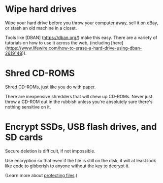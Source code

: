 [Title]: # (Secure deletion when discarding hardware)
[Order]: # (4)

# Wipe hard drives

Wipe your hard drive before you throw your computer away, sell it on eBay, or stash an old machine in a closet.

Tools like [DBAN] (https://dban.org/) make this easy. There are a variety of tutorials on how to use it across the web, (including [here] (https://www.lifewire.com/how-to-erase-a-hard-drive-using-dban-2619148)).

# Shred CD-ROMS

Shred CD-ROMs, just like you do with paper. 

There are inexpensive shredders that will chew up CD-ROMs. Never just throw a CD-ROM out in the rubbish unless you're absolutely sure there's nothing sensitive on it.

# Encrypt SSDs, USB flash drives, and SD cards

Secure deletion is difficult, if not impossible. 

Use encryption so that even if the file is still on the disk, it will at least look like code to gibberish to anyone without the key to decrypt it. 

(Learn more about [protecting files](umbrella://lesson/protecting-files).)
